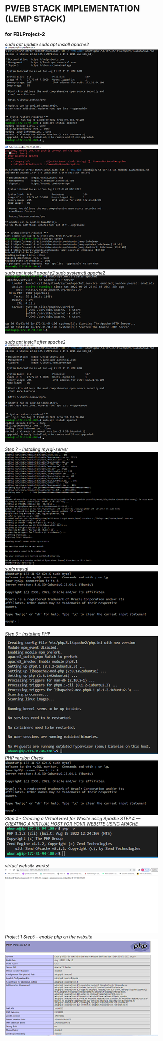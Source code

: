 # PWEB STACK IMPLEMENTATION (LEMP STACK)
### for PBLProject-2

*sudo apt update*
*sudo apt install apache2*
![sudo apt install apache2](./images/sudo%20apt%20install%20apache2.png)
![sudo apt update](./images/sudo%20apt%20update.png)
*sudo apt install apache2*
*sudo systemctl apache2*
![sudo systemctl status apache2](./images/sudo%20systemctl%20status%20apaches2.png)

*sudo apt install after apache2*
![sudo apt update after apache2](./images/sudo%20apt%20install%20apache2.png)

*Step 2 - Installing mysql-server*
![sudo apt install mysql-server](./images/sudo%20apt%20install%20mysql-server.png)
*sudo mysql*
![sudo mysql](./images/sudo%20mysql.png)

*Step 3 - Installing PHP*
![sudo apt install php libapache2-mod-php php-mysql](./images/sudo%20apt%20install%20php%20libapache2-mod-php%20php-mysql.png)
*PHP version Check*
![php -v](./images/sudo%20mysql.png)
*Step 4 - Creating a Virtual Host for  Wbsite using Apache*
*STEP 4 — CREATING A VIRTUAL HOST FOR YOUR WEBSITE USING APACHE*
![project 1 step 4](./images/php-v.png)

*virtual website works!*
![virtual landing page](./images/virtual%20host%20display.png)
 *Project 1 Step5 - enable php on the website*
 ![sudo vim /etc/apache2/mods-enabled/dir.conf](./images/php%20page.png) 
